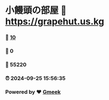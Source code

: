 # 小饅頭の部屋 :link: https://grapehut.us.kg 
### :page_facing_up: [10](https://grapehut.us.kg/tag.html) 
### :speech_balloon: 0 
### :hibiscus: 55220 
### :alarm_clock: 2024-09-25 15:56:35 
### Powered by :heart: [Gmeek](https://github.com/Meekdai/Gmeek)

